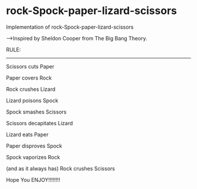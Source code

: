 # rock-Spock-paper-lizard-scissors
Implementation of rock-Spock-paper-lizard-scissors

-->Inspired by Sheldon Cooper from The Big Bang Theory.

RULE:

--------------

Scissors cuts Paper

Paper covers Rock

Rock crushes Lizard

Lizard poisons Spock

Spock smashes Scissors

Scissors decapitates Lizard

Lizard eats Paper

Paper disproves Spock

Spock vaporizes Rock

(and as it always has) Rock crushes Scissors


Hope You ENJOY!!!!!!!!
